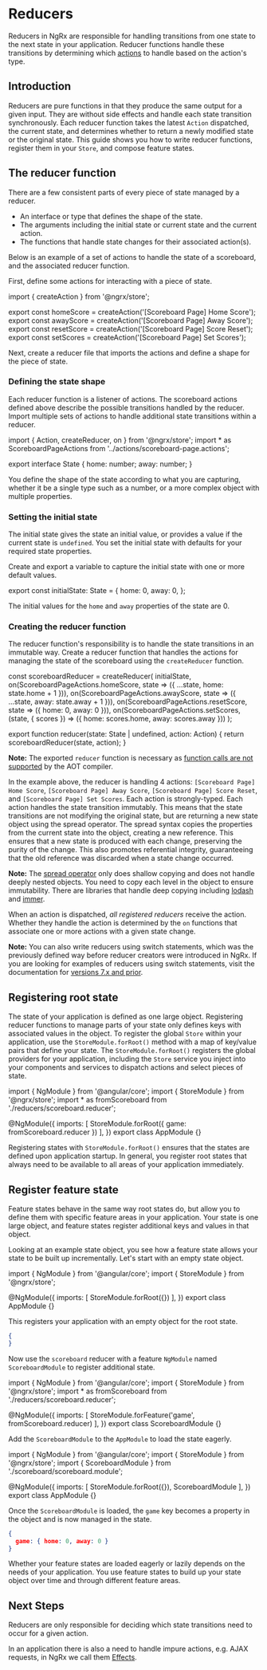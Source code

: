 # Reducers

Reducers in NgRx are responsible for handling transitions from one state to the next state in your application. Reducer functions handle these transitions by determining which [actions](guide/store/actions) to handle based on the action's type.

## Introduction

Reducers are pure functions in that they produce the same output for a given input. They are without side effects and handle each state transition synchronously. Each reducer function takes the latest `Action` dispatched, the current state, and determines whether to return a newly modified state or the original state. This guide shows you how to write reducer functions, register them in your `Store`, and compose feature states.

## The reducer function

There are a few consistent parts of every piece of state managed by a reducer.

- An interface or type that defines the shape of the state.
- The arguments including the initial state or current state and the current action.
- The functions that handle state changes for their associated action(s).

Below is an example of a set of actions to handle the state of a scoreboard,
and the associated reducer function.

First, define some actions for interacting with a piece of state.

<code-example header="scoreboard-page.actions.ts">
import { createAction } from '@ngrx/store';

export const homeScore = createAction('[Scoreboard Page] Home Score');
export const awayScore = createAction('[Scoreboard Page] Away Score');
export const resetScore = createAction('[Scoreboard Page] Score Reset');
export const setScores = createAction('[Scoreboard Page] Set Scores');

</code-example>

Next, create a reducer file that imports the actions and define
a shape for the piece of state.

### Defining the state shape

Each reducer function is a listener of actions. The scoreboard actions defined above describe the possible transitions handled by the reducer. Import multiple sets of actions to handle additional state transitions within a reducer.

<code-example header="scoreboard.reducer.ts">
import { Action, createReducer, on } from '@ngrx/store';
import * as ScoreboardPageActions from '../actions/scoreboard-page.actions';

export interface State {
  home: number;
  away: number;
}
</code-example>

You define the shape of the state according to what you are capturing, whether it be a single type such as a number, or a more complex object with multiple properties.

### Setting the initial state

The initial state gives the state an initial value, or provides a value if the current state is `undefined`. You set the initial state with defaults for your required state properties.

Create and export a variable to capture the initial state with one or
more default values.

<code-example header="scoreboard.reducer.ts">
export const initialState: State = {
  home: 0,
  away: 0,
};
</code-example>

The initial values for the `home` and `away` properties of the state are 0.

### Creating the reducer function

The reducer function's responsibility is to handle the state transitions in an immutable way. Create a reducer function that handles the actions for managing the state of the scoreboard using the `createReducer` function.

<code-example header="scoreboard.reducer.ts">
const scoreboardReducer = createReducer(
  initialState,
  on(ScoreboardPageActions.homeScore, state => ({ ...state, home: state.home + 1 })),
  on(ScoreboardPageActions.awayScore, state => ({ ...state, away: state.away + 1 })),
  on(ScoreboardPageActions.resetScore, state => ({ home: 0, away: 0 })),
  on(ScoreboardPageActions.setScores, (state, { scores }) => ({ home: scores.home, away: scores.away }))
);

export function reducer(state: State | undefined, action: Action) {
  return scoreboardReducer(state, action);
}
</code-example>

<div class="alert is-important">

**Note:** The exported `reducer` function is necessary as [function calls are not supported](https://angular.io/guide/aot-compiler#function-calls-are-not-supported) by the AOT compiler.

</div>

In the example above, the reducer is handling 4 actions: `[Scoreboard Page] Home Score`, `[Scoreboard Page] Away Score`, `[Scoreboard Page] Score Reset`, and `[Scoreboard Page] Set Scores`. Each action is strongly-typed. Each action handles the state transition immutably. This means that the state transitions are not modifying the original state, but are returning a new state object using the spread operator. The spread syntax copies the properties from the current state into the object, creating a new reference. This ensures that a new state is produced with each change, preserving the purity of the change. This also promotes referential integrity, guaranteeing that the old reference was discarded when a state change occurred.

<div class="alert is-important">

**Note:** The [spread operator](https://developer.mozilla.org/en-US/docs/Web/JavaScript/Reference/Operators/Spread_syntax) only does shallow copying and does not handle deeply nested objects. You need to copy each level in the object to ensure immutability. There are libraries that handle deep copying including [lodash](https://lodash.com) and [immer](https://github.com/mweststrate/immer).

</div>

When an action is dispatched, _all registered reducers_ receive the action. Whether they handle the action is determined by the `on` functions that associate one or more actions with a given state change.

<div class="alert is-important">

**Note:** You can also write reducers using switch statements, which was the previously defined way before reducer creators were introduced in NgRx. If you are looking for examples of reducers using switch statements, visit the documentation for [versions 7.x and prior](https://v7.ngrx.io/guide/store/reducers).

</div>

## Registering root state

The state of your application is defined as one large object. Registering reducer functions to manage parts of your state only defines keys with associated values in the object. To register the global `Store` within your application, use the `StoreModule.forRoot()` method with a map of key/value pairs that define your state. The `StoreModule.forRoot()` registers the global providers for your application, including the `Store` service you inject into your components and services to dispatch actions and select pieces of state.

<code-example header="app.module.ts">
import { NgModule } from '@angular/core';
import { StoreModule } from '@ngrx/store';
import * as fromScoreboard from './reducers/scoreboard.reducer';

@NgModule({
  imports: [
    StoreModule.forRoot({ game: fromScoreboard.reducer })
  ],
})
export class AppModule {}
</code-example>

Registering states with `StoreModule.forRoot()` ensures that the states are defined upon application startup. In general, you register root states that always need to be available to all areas of your application immediately.

## Register feature state

Feature states behave in the same way root states do, but allow you to define them with specific feature areas in your application. Your state is one large object, and feature states register additional keys and values in that object.

Looking at an example state object, you see how a feature state allows your state to be built up incrementally. Let's start with an empty state object.

<code-example header="app.module.ts">
import { NgModule } from '@angular/core';
import { StoreModule } from '@ngrx/store';

@NgModule({
  imports: [
    StoreModule.forRoot({})
  ],
})
export class AppModule {}
</code-example>

This registers your application with an empty object for the root state.

```json
{
}
```

Now use the `scoreboard` reducer with a feature `NgModule` named `ScoreboardModule` to register additional state.

<code-example header="scoreboard.module.ts">
import { NgModule } from '@angular/core';
import { StoreModule } from '@ngrx/store';
import * as fromScoreboard from './reducers/scoreboard.reducer';

@NgModule({
  imports: [
    StoreModule.forFeature('game', fromScoreboard.reducer)
  ],
})
export class ScoreboardModule {}
</code-example>

Add the `ScoreboardModule` to the `AppModule` to load the state eagerly.

<code-example header="app.module.ts">
import { NgModule } from '@angular/core';
import { StoreModule } from '@ngrx/store';
import { ScoreboardModule } from './scoreboard/scoreboard.module';

@NgModule({
  imports: [
    StoreModule.forRoot({}),
    ScoreboardModule
  ],
})
export class AppModule {}
</code-example>

Once the `ScoreboardModule` is loaded, the `game` key becomes a property in the object and is now managed in the state.

```json
{
  game: { home: 0, away: 0 }
}
```

Whether your feature states are loaded eagerly or lazily depends on the needs of your application. You use feature states to build up your state object over time and through different feature areas.

## Next Steps

Reducers are only responsible for deciding which state transitions need to occur for a given action.

In an application there is also a need to handle impure actions, e.g. AJAX requests, in NgRx we call them [Effects](guide/effects).
